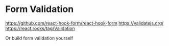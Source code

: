 # Form Validation

https://github.com/react-hook-form/react-hook-form
https://validatejs.org/
https://react.rocks/tag/Validation

Or build form validation yourself